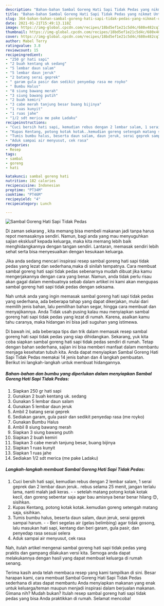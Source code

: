 ```yaml
---
description: "Bahan-bahan Sambal Goreng Hati Sapi Tidak Pedas yang nikmat Untuk Jualan"
title: "Bahan-bahan Sambal Goreng Hati Sapi Tidak Pedas yang nikmat Untuk Jualan"
slug: 364-bahan-bahan-sambal-goreng-hati-sapi-tidak-pedas-yang-nikmat-untuk-jualan
date: 2021-01-21T15:49:13.118Z
image: https://img-global.cpcdn.com/recipes/18bd5ef1e21c5d4c/680x482cq70/sambal-goreng-hati-sapi-tidak-pedas-foto-resep-utama.jpg
thumbnail: https://img-global.cpcdn.com/recipes/18bd5ef1e21c5d4c/680x482cq70/sambal-goreng-hati-sapi-tidak-pedas-foto-resep-utama.jpg
cover: https://img-global.cpcdn.com/recipes/18bd5ef1e21c5d4c/680x482cq70/sambal-goreng-hati-sapi-tidak-pedas-foto-resep-utama.jpg
author: Mabel Terry
ratingvalue: 3.8
reviewcount: 15
recipeingredient:
- "250 gr hati sapi"
- "2 buah kentang uk sedang"
- "5 lembar daun salam"
- "5 lembar daun jeruk"
- "2 batang serai geprek"
- " garam gula pasir dan sedikit penyedap rasa me royko"
- " Bumbu Halus"
- "8 siung bawang merah"
- "3 siung bawang putih"
- "2 buah kemiri"
- "3 cabe merah tanjung besar buang bijinya"
- "1 ruas kunyit"
- "1 ruas jahe"
- "1/2 sdt merica me pake Ladaku"
recipeinstructions:
- "Cuci bersih hati sapi, kemudian rebus dengan 2 lembar salam, 1 serai geprek dan 2 lembar daun jeruk.. rebus selama 25 menit, jangan terlalu lama, nanti malah jadi keras.  setelah matang potong kotak kotak kecil, dan goreng sebentar saja agar bau amisnya benar benar hilang 😊, sisihkan."
- "Kupas Kentang, potong kotak kotak..kemudian goreng setengah matang saja, sisihkan."
- "Tumis bumbu halus, beserta daun salam, daun jeruk, serai geprek sampai harum.   Beri segelas air (gelas belimbing) agar tidak gosong, lalu masukan hati sapi, kentang dan beri garam, gula pasir, dan penyedap rasa sesuai selera"
- "Aduk sampai air menyusut, cek rasa"
categories:
- Resep
tags:
- sambal
- goreng
- hati

katakunci: sambal goreng hati 
nutrition: 182 calories
recipecuisine: Indonesian
preptime: "PT34M"
cooktime: "PT46M"
recipeyield: "4"
recipecategory: Lunch

---
```



![Sambal Goreng Hati Sapi Tidak Pedas](https://img-global.cpcdn.com/recipes/18bd5ef1e21c5d4c/680x482cq70/sambal-goreng-hati-sapi-tidak-pedas-foto-resep-utama.jpg)

Di zaman  sekarang , kita memang bisa membeli makanan jadi tanpa harus repot memasaknya sendiri. Namun, bagi anda yang mau menyuguhkan sajian eksklusif kepada keluarga, maka kita memang lebih baik menghidangkannya dengan tangan sendiri. Lantaran, memasak sendiri lebih sehat serta bisa menyesuaikan dengan kesukaan keluarga.

Jika anda sedang mencari inspirasi resep sambal goreng hati sapi tidak pedas yang lezat dan sederhana,maka di sinilah tempatnya. Cara membuat sambal goreng hati sapi tidak pedas  sebenarnya mudah dibuat jika kamu mengerjakannya dengan cara yang benar. Namun, anda tidak perlu risau akan gagal dalam membuatnya 
sebab dalam artikel ini kami akan mengupas sambal goreng hati sapi tidak pedas dengan seksama.  



Nah untuk anda yang ingin memasak sambal goreng hati sapi tidak pedas yang sederhana, ada beberapa tahap yang dapat dikerjakan, mulai dari memilih jenis bahan, lalu pemilihan bahan segar, hingga cara membuat dan menyajikannya. Anda Tidak usah pusing kalau mau menyiapkan sambal goreng hati sapi tidak pedas yang lezat di rumah. Karena, asalkan kamu  tahu caranya, maka hidangan ini bisa jadi suguhan yang istimewa.

Di bawah ini, ada beberapa tips dan trik dalam memasak resep sambal goreng hati sapi tidak pedas yang siap dihidangkan. Sekarang, yuk kita coba siapkan sambal goreng hati sapi tidak pedas sendiri di rumah. Tetap dengan bahan sederhana, sajian ini bisa memberi manfaat dalam membantu menjaga kesehatan tubuh kita. Anda dapat menyiapkan Sambal Goreng Hati Sapi Tidak Pedas memakai 14 jenis bahan dan 4 langkah pembuatan. Berikut ini langkah-langkah untuk membuat hidangannya.

<!--inarticleads1-->

##### Bahan-bahan dan bumbu yang diperlukan dalam menyiapkan Sambal Goreng Hati Sapi Tidak Pedas:

1. Siapkan 250 gr hati sapi
1. Gunakan 2 buah kentang uk. sedang
1. Gunakan 5 lembar daun salam
1. Gunakan 5 lembar daun jeruk
1. Ambil 2 batang serai geprek
1. Sediakan  garam, gula pasir dan sedikit penyedap rasa (me royko)
1. Gunakan  Bumbu Halus
1. Ambil 8 siung bawang merah
1. Siapkan 3 siung bawang putih
1. Siapkan 2 buah kemiri
1. Siapkan 3 cabe merah tanjung besar, buang bijinya
1. Siapkan 1 ruas kunyit
1. Siapkan 1 ruas jahe
1. Sediakan 1/2 sdt merica (me pake Ladaku)




<!--inarticleads2-->

##### Langkah-langkah membuat Sambal Goreng Hati Sapi Tidak Pedas:

1. Cuci bersih hati sapi, kemudian rebus dengan 2 lembar salam, 1 serai geprek dan 2 lembar daun jeruk.. rebus selama 25 menit, jangan terlalu lama, nanti malah jadi keras. -  - setelah matang potong kotak kotak kecil, dan goreng sebentar saja agar bau amisnya benar benar hilang 😊, sisihkan.
1. Kupas Kentang, potong kotak kotak..kemudian goreng setengah matang saja, sisihkan.
1. Tumis bumbu halus, beserta daun salam, daun jeruk, serai geprek sampai harum.  -  - Beri segelas air (gelas belimbing) agar tidak gosong, lalu masukan hati sapi, kentang dan beri garam, gula pasir, dan penyedap rasa sesuai selera
1. Aduk sampai air menyusut, cek rasa




Nah, itulah artikel mengenai  sambal goreng hati sapi tidak pedas  yang praktis dan gampang dilakukan versi kita. Semoga anda dapat melakukannya dengan hasil yang dapat membuat keluarga di rumah senang. 

Terima kasih anda telah membaca resep yang kami tampilkan di sini. Besar harapan kami, cara membuat  Sambal Goreng Hati Sapi Tidak Pedas sederhana di atas dapat membantu Anda menyiapkan makanan yang enak untuk keluarga/teman maupun menjadi inspirasi dalam berjualan makanan. Gimana nih? Mudah bukan? Itulah resep sambal goreng hati sapi tidak pedas yang bisa Anda praktikkan di rumah. Selamat mencoba!

